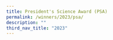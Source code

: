 ```yaml
---
title: President's Science Award (PSA)
permalink: /winners/2023/psa/
description: ""
third_nav_title: "2023"
---
```

